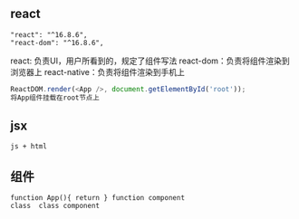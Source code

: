 ## react
    "react": "^16.8.6",
    "react-dom": "^16.8.6",

react: 负责UI，用户所看到的，规定了组件写法
react-dom：负责将组件渲染到浏览器上
react-native：负责将组件渲染到手机上

```js
ReactDOM.render(<App />, document.getElementById('root'));
将App组件挂载在root节点上
```

## jsx
    js + html

## 组件
    function App(){ return } function component
    class  class component